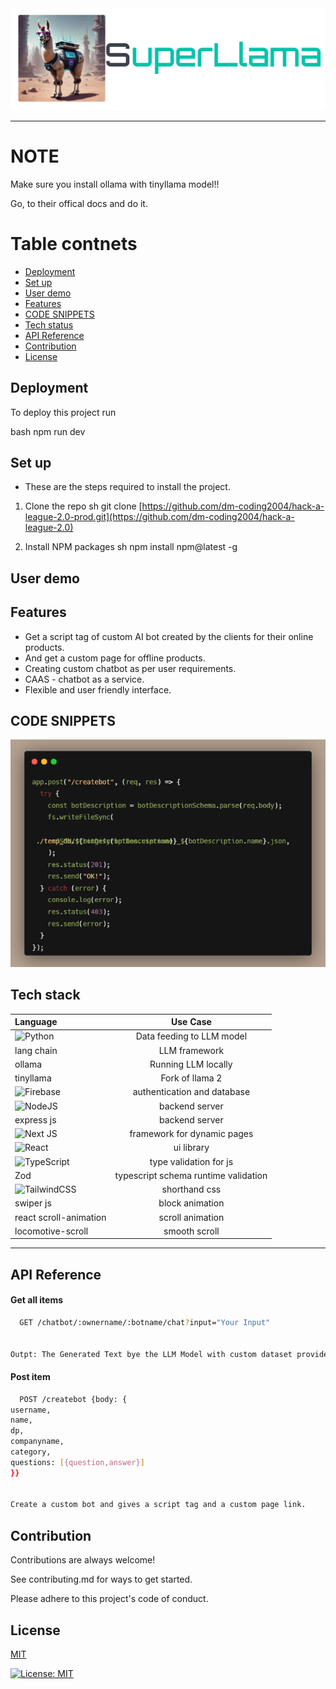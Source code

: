 <img src="Blank diagram.png">

----

# NOTE
Make sure you install ollama with tinyllama model!!

Go, to their offical docs and do it.

# Table contnets 
* [Deployment](#deployment)
* [Set up](#set-up)
* [User demo](#user-demo)
* [Features](#features)
* [CODE SNIPPETS](#code-snippets)
* [Tech status](#tech-status)
* [API Reference](#api-reference)
* [Contribution](#contribution)
* [License](#license)


## Deployment

To deploy this project run

bash
  npm run dev


## Set up
- These are the steps required to install the project.
1. Clone the repo
   sh
   git clone [https://github.com/dm-coding2004/hack-a-league-2.0-prod.git](https://github.com/dm-coding2004/hack-a-league-2.0)
   
2. Install NPM packages
   sh
   npm install npm@latest -g
   

## User demo
    
## Features
* Get a script tag of custom AI bot created by the clients for their online products.
* And get a custom page for offline products.
* Creating custom chatbot as per user requirements.
* CAAS - chatbot as a service.
* Flexible and user friendly interface.
  

## CODE SNIPPETS
<img src="snip3.png">

## Tech stack
|Language|        Use Case                         |
|:-------|:-------------------------------:|
|![Python](https://img.shields.io/badge/python-3670A0?style=for-the-badge&logo=python&logoColor=ffdd54)|  Data feeding to LLM model|
|lang chain | LLM framework|
|ollama |    Running LLM locally|
|tinyllama|  Fork of llama 2|
|![Firebase](https://img.shields.io/badge/firebase-%23039BE5.svg?style=for-the-badge&logo=firebase)|   authentication and database|
|![NodeJS](https://img.shields.io/badge/node.js-6DA55F?style=for-the-badge&logo=node.js&logoColor=white)| backend server|
|express js| backend server|
|![Next JS](https://img.shields.io/badge/Next-black?style=for-the-badge&logo=next.js&logoColor=white)|  framework for dynamic pages|
|![React](https://img.shields.io/badge/react-%2320232a.svg?style=for-the-badge&logo=react&logoColor=%2361DAFB)|   ui library |
|![TypeScript](https://img.shields.io/badge/typescript-%23007ACC.svg?style=for-the-badge&logo=typescript&logoColor=white)|  type validation for js|
|Zod |  typescript schema runtime validation|
|![TailwindCSS](https://img.shields.io/badge/tailwindcss-%2338B2AC.svg?style=for-the-badge&logo=tailwind-css&logoColor=white)|  shorthand css|
|swiper js|  block animation|
|react scroll-animation|  scroll animation|
|locomotive-scroll|   smooth scroll|
----

## API Reference

#### Get all items

```bash
  GET /chatbot/:ownername/:botname/chat?input="Your Input"


Outpt: The Generated Text bye the LLM Model with custom dataset provider by that owner.
```

#### Post item

```bash
  POST /createbot {body: {
username,
name,
dp,
companyname,
category,
questions: [{question,answer}]
}}


Create a custom bot and gives a script tag and a custom page link.
```


## Contribution

Contributions are always welcome!

See contributing.md for ways to get started.

Please adhere to this project's code of conduct.


## License

[MIT](https://choosealicense.com/licenses/mit/)

[![License: MIT](https://img.shields.io/badge/License-MIT-yellow.svg)](https://opensource.org/licenses/MIT)
